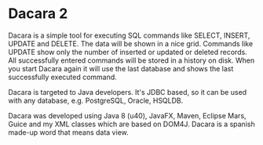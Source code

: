 # Dacara 2 #

Dacara is a simple tool for executing SQL commands like SELECT, INSERT, UPDATE and DELETE.
The data will be shown in a nice grid.
Commands like UPDATE show only the number of inserted or updated or deleted records.
All successfully entered commands will be stored in a history on disk.
When you start Dacara again it will use the last database and shows the last successfully executed command.

Dacara is targeted to Java developers.
It's JDBC based, so it can be used with any database, e.g. PostgreSQL, Oracle, HSQLDB.

Dacara was developed using Java 8 (u40), JavaFX, Maven, Eclipse Mars, Guice and my XML classes which are based on DOM4J.
Dacara is a spanish made-up word that means data view.
